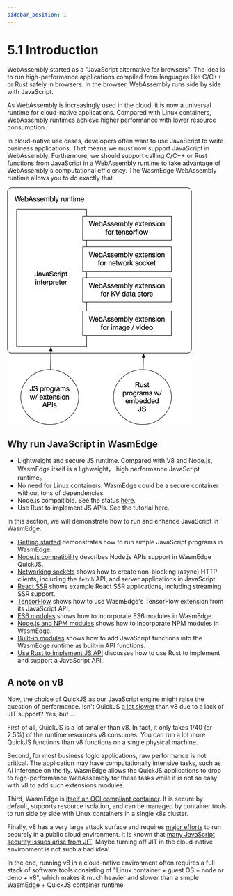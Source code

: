 ```yaml
---
sidebar_position: 1
---
```


# 5.1 Introduction



WebAssembly started as a "JavaScript alternative for browsers". The idea is to run high-performance applications compiled from languages like C/C++ or Rust safely in browsers. In the browser, WebAssembly runs side by side with JavaScript.

As WebAssembly is increasingly used in the cloud, it is now a universal runtime for cloud-native applications. Compared with Linux containers, WebAssembly runtimes achieve higher performance with lower resource consumption.

In cloud-native use cases, developers often want to use JavaScript to write business applications. That means we must now support JavaScript in WebAssembly. Furthermore, we should support calling C/C++ or Rust functions from JavaScript in a WebAssembly runtime to take advantage of WebAssembly's computational efficiency. The WasmEdge WebAssembly runtime allows you to do exactly that.

![javascript](javascript.png)

## Why run JavaScript in WasmEdge

* Lightweight and secure JS runtime. Compared with V8 and Node.js, WasmEdge itself is a lighweight， high performance JavaScript runtime。
* No need for Linux containers. WasmEdge could be a secure container without tons of dependencies.
* Node.js compaitible. See the status [here](https://github.com/WasmEdge/WasmEdge/issues/1535). 
* Use Rust to implement JS APIs. See the tutorial here.


In this section, we will demonstrate how to run and enhance JavaScript in WasmEdge.

* [Getting started](hello_world.md) demonstrates how to run simple JavaScript programs in WasmEdge.
* [Node.js compatibility](js/nodejs.md) describes Node.js APIs support in WasmEdge QuickJS.
* [Networking sockets](http_service) shows how to create non-blocking (async) HTTP clients, including the `fetch` API, and server applications in JavaScript.
* [React SSR](ssr.md) shows example React SSR applications, including streaming SSR support.
* [TensorFlow](js/tensorflow.md) shows how to use WasmEdge's TensorFlow extension from its JavaScript API.
* [ES6 modules](es6.md) shows how to incorporate ES6 modules in WasmEdge.
* [Node.js and NPM modules](js/npm.md) shows how to incorporate NPM modules in WasmEdge.
* [Built-in modules](modules.md) shows how to add JavaScript functions into the WasmEdge runtime as built-in API functions.
* [Use Rust to implement JS API](rust.md) discusses how to use Rust to implement and support a JavaScript API.

## A note on v8

Now, the choice of QuickJS as our JavaScript engine might raise the question of performance. Isn't QuickJS [a lot slower](https://bellard.org/quickjs/bench.html) than v8 due to a lack of JIT support? Yes, but ...

First of all, QuickJS is a lot smaller than v8. In fact, it only takes 1/40 (or 2.5%) of the runtime resources v8 consumes. You can run a lot more QuickJS functions than v8 functions on a single physical machine.

Second, for most business logic applications, raw performance is not critical. The application may have computationally intensive tasks, such as AI inference on the fly. WasmEdge allows the QuickJS applications to drop to high-performance WebAssembly for these tasks while it is not so easy with v8 to add such extensions modules.

Third, WasmEdge is [itself an OCI compliant container](../use_cases/kubernetes.md).
It is secure by default, supports resource isolation, and can be managed by container tools to run side by side with Linux containers in a single k8s cluster.

Finally, v8 has a very large attack surface and requires [major efforts](https://blog.cloudflare.com/mitigating-spectre-and-other-security-threats-the-cloudflare-workers-security-model/) to run securely in a public cloud environment.
It is known that [many JavaScript security issues arise from JIT](https://www.theregister.com/2021/08/06/edge_super_duper_security_mode/). Maybe turning off JIT in the cloud-native environment is not such a bad idea!

In the end, running v8 in a cloud-native environment often requires a full stack of software tools consisting of "Linux container + guest OS + node or deno + v8", which makes it much heavier and slower than a simple WasmEdge + QuickJS container runtime.
